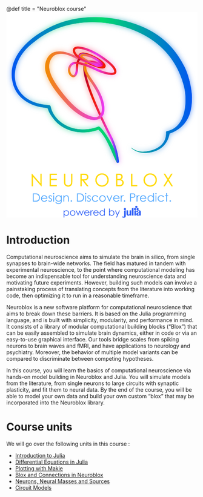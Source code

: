 @def title = "Neuroblox course"
![Neuroblox logo](/assets/NB_Logo_Full_Transparent@1920px.png)

# Introduction
Computational neuroscience aims to simulate the brain in silico, from single synapses to brain-wide networks. The field has matured in tandem with experimental neuroscience, to the point where computational modeling has become an indispensable tool for understanding neuroscience data and motivating future experiments. However, building such models can involve a painstaking process of translating concepts from the literature into working code, then optimizing it to run in a reasonable timeframe.

Neuroblox is a new software platform for computational neuroscience that aims to break down these barriers. It is based on the Julia programming language, and is built with simplicity, modularity, and performance in mind. It consists of a library of modular computational building blocks (“Blox”) that can be easily assembled to simulate brain dynamics, either in code or via an easy-to-use graphical interface. Our tools bridge scales from spiking neurons to brain waves and fMRI, and have applications to neurology and psychiatry. Moreover, the behavior of multiple model variants can be compared to discriminate between competing hypotheses.

In this course, you will learn the basics of computational neuroscience via hands-on model building in Neuroblox and Julia. You will simulate models from the literature, from single neurons to large circuits with synaptic plasticity, and fit them to neural data. By the end of the course, you will be able to model your own data and build your own custom “blox” that may be incorporated into the Neuroblox library.

# Course units

We will go over the following units in this course :

* [Introduction to Julia](/pages/intro_julia/)
* [Differential Equations in Julia](/pages/intro_diffeq/)
* [Plotting with Makie](/pages/intro_plot/)
* [Blox and Connections in Neuroblox](/pages/custom/)
* [Neurons, Neural Masses and Sources](/pages/neuron_mass/)
* [Circuit Models](/pages/circuits/) 
